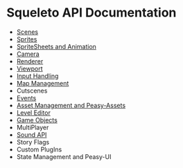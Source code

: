 # Squeleto API Documentation

- [Scenes](./Scene.md)
- [Sprites](./Sprite.md)
- [SpriteSheets and Animation](./SpriteSheet.md)
- [Camera](./Camera.md)
- [Renderer](./Renderer.md)
- [Viewport](./Viewport.md)
- [Input Handling](./Input.md)
- [Map Management](./Maps.md)
- Cutscenes
- [Events](./Events.md)
- [Asset Management and Peasy-Assets](./Assets.md)
- [Level Editor](./LevelEditor.md)
- [Game Objects](./GameObject.md)
- MultiPlayer
- [Sound API](./sound.md)
- Story Flags
- Custom PlugIns
- State Management and Peasy-UI
